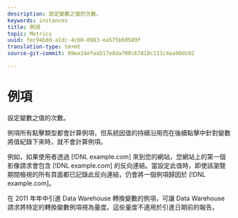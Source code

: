 ```yaml
---
description: 設定變數之值的次數。
keywords: instances
title: 例項
topic: Metrics
uuid: fec94bdd-a1dc-4cb0-8983-ea575b69589f
translation-type: tm+mt
source-git-commit: 99ee24efaa517e8da700c67818c111c4aa90dc02

---
```



# 例項

設定變數之值的次數。

例項所有點擊類型都會計算例項，但系統因值的持續沿用而在後續點擊中針對變數將值紀錄下來時，就不會計算例項。

例如，如果使用者透過 [!DNL example.com] 來到您的網站，您網站上的第一個影像請求會包含 [!DNL example.com] 的反向連結。當設定此值時，即使該瀏覽期間檢視的所有頁面都已記錄此反向連結，仍會將一個例項歸因於 [!DNL example.com]。

在 2011 年年中引進 Data Warehouse 轉換變數的例項，可讓 Data Warehouse 請求將特定的轉換變數例項視為量度。這些量度不適用於引進日期前的報告。
